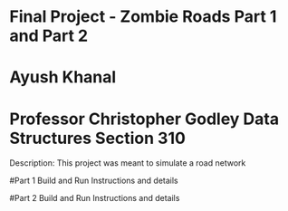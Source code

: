 # Final Project - Zombie Roads Part 1 and Part 2
# Ayush Khanal
# Professor Christopher Godley Data Structures Section 310

Description:
    This project was meant to simulate a road network

#Part 1 Build and Run Instructions and details

#Part 2 Build and Run Instructions and details
